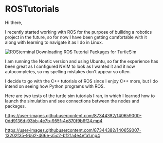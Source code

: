 # ROSTutorials

Hi there, 

I recently started working with ROS for the purpose of builidng a robotics project in the future, so for now I have 
been getting comfortable with it along with learning to navigate it as I do in Linux. 

![ROSterminal](https://user-images.githubusercontent.com/87344382/140658926-a94058c9-59c0-4024-b7bb-266014e9fb46.jpeg)
Downloading ROS Tutorial Packages for TurtleSim

I am running the Noetic version and using Ubuntu, so far the experience has been great as I configured NVIM to look 
as I wanted it and it now autocompletes, so my spelling mistakes don't appear so often. 

I decide to go with the C++ tutorials of ROS since I enjoy C++ more, but I do intend on seeing how Python programs with ROS.

Here are two tests of the turtle sim tutorials I ran, in which I learned how to launch the simulation and see connections between the nodes and packages.


https://user-images.githubusercontent.com/87344382/140659000-0dd9136d-93bb-4e7b-955f-4e870f9b6f24.mp4


https://user-images.githubusercontent.com/87344382/140659007-13202f35-9b62-466e-a5c2-bf21a4e4efa1.mp4




